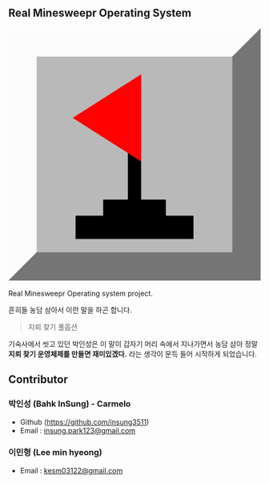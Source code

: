 <div sytle="text-align: center;">

## Real Minesweepr Operating System

![](./docs/logo.png)

</div>

Real Minesweepr Operating system project.

흔히들 농담 삼아서 이런 말을 하곤 합니다.

> 지뢰 찾기 풀옵션

기숙사에서 씻고 있던 박인성은 이 말이 갑자기 머리 속에서 지나가면서 농담 삼아 정말 __지뢰 찾기 운영체제를 만들면 재미있겠다.__ 라는 생각이 문득 들어 시작하게 되었습니다.

## Contributor

### 박인성 (Bahk InSung) - Carmelo

- Github (https://github.com/insung3511)
- Email : insung.park123@gmail.com

### 이민형 (Lee min hyeong)

- Email : kesm03122@gmail.com 
